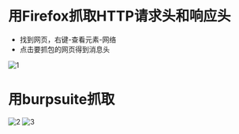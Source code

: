 # 用Firefox抓取HTTP请求头和响应头  
- 找到网页，右键-查看元素-网络  
- 点击要抓包的网页得到消息头  

![1](https://github.com/chalern/ctf_web/blob/master/%E5%BE%AE%E4%BF%A1%E6%88%AA%E5%9B%BE_20171122013107.png)  

# 用burpsuite抓取
![2](https://github.com/chalern/ctf_web/blob/master/%E5%BE%AE%E4%BF%A1%E6%88%AA%E5%9B%BE_20171122221703.png)
![3](https://github.com/chalern/ctf_web/blob/master/%E5%BE%AE%E4%BF%A1%E6%88%AA%E5%9B%BE_20171122221717.png)
